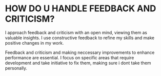 # HOW DO U HANDLE FEEDBACK AND CRITICISM?

I approach feedback and criticism with an open mind, viewing them as valuable insights. I use constructive feedback to refine my skills and make positive changes in my work.

Feedback and criticism and making neccessary improvements to enhance performance are essential. I focus on specific areas that require development and take initiative to fix them, making sure i dont take them personally. 
